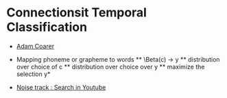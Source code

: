 # Connectionsit Temporal Classification

* [Adam Coarer](https://www.youtube.com/watch?v=g-sndkf7mCs)

* Mapping phoneme or grapheme to words
** \Beta(c) -> y
** distribution over choice of c
** distribution over choice over y
** maximize the selection y*

* [Noise track : Search in Youtube](https://www.youtube.com/results?search_query=noise+track)

